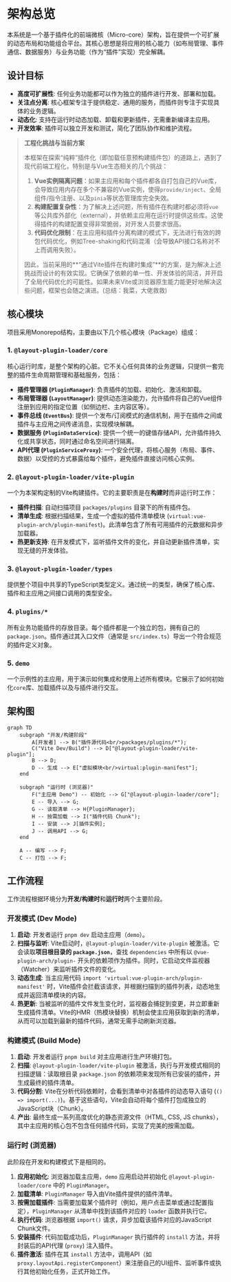 # 架构总览

本系统是一个基于插件化的前端微核（Micro-core）架构，旨在提供一个可扩展的动态布局和功能组合平台。其核心思想是将应用的核心能力（如布局管理、事件通信、数据服务）与业务功能（作为“插件”实现）完全解耦。

## 设计目标

- **高度可扩展性**: 任何业务功能都可以作为独立的插件进行开发、部署和加载。
- **关注点分离**: 核心框架专注于提供稳定、通用的服务，而插件则专注于实现具体的业务逻辑。
- **动态化**: 支持在运行时动态加载、卸载和更新插件，无需重新编译主应用。
- **开发效率**: 插件可以独立开发和测试，简化了团队协作和维护流程。

> **工程化挑战与当前方案**
>
> 本框架在探索“纯粹”插件化（即加载任意预构建插件包）的道路上，遇到了现代前端工程化，特别是与Vue生态相关的几个挑战：
>
> 1.  **Vue实例隔离问题**：如果主应用和每个插件都各自打包自己的Vue库，会导致应用内存在多个不兼容的Vue实例，使得`provide/inject`、全局组件/指令注册、以及`pinia`等状态管理库完全失效。
> 2.  **构建配置复杂性**：为了解决上述问题，所有插件在构建时都必须将`vue`等公共库外部化（external），并依赖主应用在运行时提供这些库。这使得插件的构建配置变得非常脆弱，对开发人员要求很高。
> 3.  **代码优化限制**：在主应用和插件分离构建的模式下，无法进行有效的跨包代码优化，例如Tree-shaking和代码混淆（会导致API接口名称对不上而调用失败）。
>
> 因此，当前采用的**“通过Vite插件在构建时集成”**的方案，是为解决上述挑战而设计的有效实现。它确保了依赖的单一性、开发体验的简洁，并开启了全局代码优化的可能性。如果未来Vite或浏览器原生能力能更好地解决这些问题，框架也会随之演进。(总结：我菜，大佬救救)

## 核心模块

项目采用Monorepo结构，主要由以下几个核心模块（Package）组成：

### 1. `@layout-plugin-loader/core`

核心运行时库，是整个架构的心脏。它不关心任何具体的业务逻辑，只提供一套完整的插件生命周期管理和基础服务，包括：

- **插件管理器 (`PluginManager`)**: 负责插件的加载、初始化、激活和卸载。
- **布局管理器 (`LayoutManager`)**: 提供动态渲染能力，允许插件将自己的Vue组件注册到应用的指定位置（如侧边栏、主内容区等）。
- **事件总线 (`EventBus`)**: 提供一个发布/订阅模式的通信机制，用于在插件之间或插件与主应用之间传递消息，实现模块解耦。
- **数据服务 (`PluginDataService`)**: 提供一个统一的键值存储API，允许插件持久化或共享状态，同时通过命名空间进行隔离。
- **API代理 (`PluginServiceProxy`)**: 一个安全代理，将核心服务（布局、事件、数据）以受控的方式暴露给每个插件，避免插件直接访问核心实例。

### 2. `@layout-plugin-loader/vite-plugin`

一个为本架构定制的Vite构建插件。它的主要职责是在**构建时**而非运行时工作：

- **插件扫描**: 自动扫描项目 `packages/plugins` 目录下的所有插件包。
- **清单生成**: 根据扫描结果，生成一个虚拟的插件清单模块 (`virtual:vue-plugin-arch/plugin-manifest`)。此清单包含了所有可用插件的元数据和异步加载器。
- **热更新支持**: 在开发模式下，监听插件文件的变化，并自动更新插件清单，实现无缝的开发体验。

### 3. `@layout-plugin-loader/types`

提供整个项目中共享的TypeScript类型定义。通过统一的类型，确保了核心库、插件和主应用之间接口调用的类型安全。

### 4. `plugins/*`

所有业务功能插件的存放目录。每个插件都是一个独立的包，拥有自己的 `package.json`。插件通过其入口文件（通常是 `src/index.ts`）导出一个符合规范的插件定义对象。

### 5. `demo`

一个示例性的主应用，用于演示如何集成和使用上述所有模块。它展示了如何初始化`core`库、加载插件以及与插件进行交互。

## 架构图

```mermaid
graph TD
    subgraph "开发/构建阶段"
        A[开发者] --> B("插件源代码<br/>packages/plugins/*");
        C("Vite Dev/Build") --> D["@layout-plugin-loader/vite-plugin"];
        B --> D;
        D -- 生成 --> E["虚拟模块<br/>virtual:plugin-manifest"];
    end

    subgraph "运行时 (浏览器)"
        F("主应用 Demo") -- 初始化 --> G["@layout-plugin-loader/core"];
        E -- 导入 --> G;
        G -- 读取清单 --> H{PluginManager};
        H -- 按需加载 --> I("插件代码 Chunk");
        I -- 安装 --> J[插件实例];
        J -- 调用API --> G;
    end

    A -- 编写 --> F;
    C -- 打包 --> F;
```

## 工作流程

工作流程根据环境分为**开发/构建时**和**运行时**两个主要阶段。

### 开发模式 (Dev Mode)

1.  **启动**: 开发者运行 `pnpm dev` 启动主应用（`demo`）。
2.  **扫描与监听**: Vite启动时，`@layout-plugin-loader/vite-plugin` 被激活。它会读取**项目根目录的 `package.json`**，查找 `dependencies` 中所有以 `@vue-plugin-arch/plugin-` 开头的依赖项作为插件。同时，它启动文件监视器（Watcher）来监听插件文件的变化。
3.  **动态生成**: 当主应用代码 `import 'virtual:vue-plugin-arch/plugin-manifest'` 时，Vite插件会拦截该请求，并根据扫描到的插件列表，动态地生成并返回清单模块的内容。
4.  **热更新**: 当被监听的插件文件发生变化时，监视器会捕捉到变更，并立即重新生成插件清单。Vite的HMR（热模块替换）机制会使主应用获取到新的清单，从而可以加载到最新的插件代码，通常无需手动刷新浏览器。

### 构建模式 (Build Mode)

1.  **启动**: 开发者运行 `pnpm build` 对主应用进行生产环境打包。
2.  **扫描**: `@layout-plugin-loader/vite-plugin` 被激活，执行与开发模式相同的扫描逻辑：读取根目录 `package.json` 的依赖项来发现所有已安装的插件，并生成最终的插件清单。
3.  **代码分割**: Vite在分析代码依赖时，会看到清单中对各插件的动态导入语句 (`() => import(...)`)。基于这些语句，Vite会自动将每个插件打包成独立的JavaScript块（Chunk）。
4.  **产出**: 最终生成一系列高度优化的静态资源文件（HTML, CSS, JS chunks），其中主应用的核心包不包含任何插件代码，实现了完美的按需加载。

### 运行时 (浏览器)

此阶段在开发和构建模式下是相同的。

1.  **应用初始化**: 浏览器加载主应用，`demo` 应用启动并初始化 `@layout-plugin-loader/core` 中的 `PluginManager`。
2.  **加载清单**: `PluginManager` 导入由Vite插件提供的插件清单。
3.  **按需加载插件**: 当需要加载某个插件时（例如，用户点击菜单或通过配置指定），`PluginManager` 从清单中找到该插件对应的 `loader` 函数并执行它。
4.  **执行代码**: 浏览器根据 `import()` 请求，异步加载该插件对应的JavaScript Chunk文件。
5.  **安装插件**: 代码加载成功后，`PluginManager` 执行插件的 `install` 方法，并将封装后的API代理 (`proxy`) 注入插件。
6.  **插件激活**: 插件在其 `install` 方法中，调用API（如 `proxy.layoutApi.registerComponent`）来注册自己的UI组件、监听事件或执行其他初始化任务，正式开始工作。
